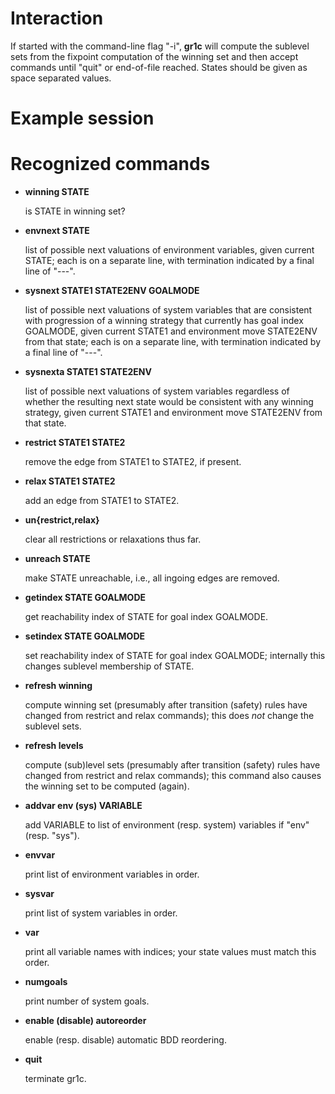 Interaction
===========

If started with the command-line flag "-i", **gr1c** will compute the
sublevel sets from the fixpoint computation of the winning set and
then accept commands until "quit" or end-of-file reached.  States
should be given as space separated values.


Example session
===============




Recognized commands
===================

* **winning STATE**

  is STATE in winning set?

* **envnext STATE**

  list of possible next valuations of environment variables, given
  current STATE; each is on a separate line, with termination
  indicated by a final line of "---".

* **sysnext STATE1 STATE2ENV GOALMODE**

  list of possible next valuations of system variables that are
  consistent with progression of a winning strategy that currently has
  goal index GOALMODE, given current STATE1 and environment move
  STATE2ENV from that state; each is on a separate line, with
  termination indicated by a final line of "---".

* **sysnexta STATE1 STATE2ENV**

  list of possible next valuations of system variables regardless of
  whether the resulting next state would be consistent with any
  winning strategy, given current STATE1 and environment move
  STATE2ENV from that state.

* **restrict STATE1 STATE2**

  remove the edge from STATE1 to STATE2, if present.

* **relax STATE1 STATE2**

  add an edge from STATE1 to STATE2.

* **un{restrict,relax}**

  clear all restrictions or relaxations thus far.

* **unreach STATE**

  make STATE unreachable, i.e., all ingoing edges are removed.

* **getindex STATE GOALMODE**

  get reachability index of STATE for goal index GOALMODE.

* **setindex STATE GOALMODE**

  set reachability index of STATE for goal index GOALMODE; internally
  this changes sublevel membership of STATE.

* **refresh winning**

  compute winning set (presumably after transition (safety) rules have
  changed from restrict and relax commands); this does *not* change
  the sublevel sets.

* **refresh levels**

  compute (sub)level sets (presumably after transition (safety) rules
  have changed from restrict and relax commands); this command also
  causes the winning set to be computed (again).

* **addvar env (sys) VARIABLE**

  add VARIABLE to list of environment (resp. system) variables if
  "env" (resp. "sys").

* **envvar**

  print list of environment variables in order.

* **sysvar**

  print list of system variables in order.

* **var**

  print all variable names with indices; your state values must match
  this order.

* **numgoals**

  print number of system goals.

* **enable (disable) autoreorder**

  enable (resp. disable) automatic BDD reordering.

* **quit**

  terminate gr1c.
